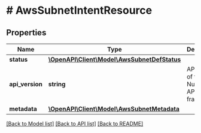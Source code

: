 # # AwsSubnetIntentResource

## Properties

Name | Type | Description | Notes
------------ | ------------- | ------------- | -------------
**status** | [**\OpenAPI\Client\Model\AwsSubnetDefStatus**](AwsSubnetDefStatus.md) |  | [optional]
**api_version** | **string** | API Version of the Nutanix v3 API framework. | [default to '3.1.0']
**metadata** | [**\OpenAPI\Client\Model\AwsSubnetMetadata**](AwsSubnetMetadata.md) |  |

[[Back to Model list]](../../README.md#models) [[Back to API list]](../../README.md#endpoints) [[Back to README]](../../README.md)
